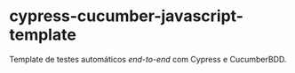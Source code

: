 # cypress-cucumber-javascript-template
Template de testes automáticos _end-to-end_ com Cypress e CucumberBDD.
